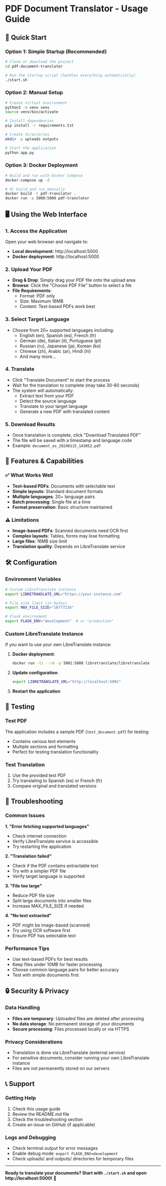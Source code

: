 # PDF Document Translator - Usage Guide

## 🚀 Quick Start

### Option 1: Simple Startup (Recommended)
```bash
# Clone or download the project
cd pdf-document-translator

# Run the startup script (handles everything automatically)
./start.sh
```

### Option 2: Manual Setup
```bash
# Create virtual environment
python3 -m venv venv
source venv/bin/activate

# Install dependencies
pip install -r requirements.txt

# Create directories
mkdir -p uploads outputs

# Start the application
python app.py
```

### Option 3: Docker Deployment
```bash
# Build and run with Docker Compose
docker-compose up -d

# Or build and run manually
docker build -t pdf-translator .
docker run -p 5000:5000 pdf-translator
```

## 🖥️ Using the Web Interface

### 1. Access the Application
Open your web browser and navigate to:
- **Local development**: http://localhost:5000
- **Docker deployment**: http://localhost:5000

### 2. Upload Your PDF
- **Drag & Drop**: Simply drag your PDF file onto the upload area
- **Browse**: Click the "Choose PDF File" button to select a file
- **File Requirements**: 
  - Format: PDF only
  - Size: Maximum 16MB
  - Content: Text-based PDFs work best

### 3. Select Target Language
- Choose from 20+ supported languages including:
  - English (en), Spanish (es), French (fr)
  - German (de), Italian (it), Portuguese (pt)
  - Russian (ru), Japanese (ja), Korean (ko)
  - Chinese (zh), Arabic (ar), Hindi (hi)
  - And many more...

### 4. Translate
- Click "Translate Document" to start the process
- Wait for the translation to complete (may take 30-60 seconds)
- The system will automatically:
  - Extract text from your PDF
  - Detect the source language
  - Translate to your target language
  - Generate a new PDF with translated content

### 5. Download Results
- Once translation is complete, click "Download Translated PDF"
- The file will be saved with a timestamp and language code
- Example: `document_es_20240115_143052.pdf`

## 🔧 Features & Capabilities

### ✅ What Works Well
- **Text-based PDFs**: Documents with selectable text
- **Simple layouts**: Standard document formats
- **Multiple languages**: 20+ language pairs
- **Batch processing**: Single file at a time
- **Format preservation**: Basic structure maintained

### ⚠️ Limitations
- **Image-based PDFs**: Scanned documents need OCR first
- **Complex layouts**: Tables, forms may lose formatting
- **Large files**: 16MB size limit
- **Translation quality**: Depends on LibreTranslate service

## 🛠️ Configuration

### Environment Variables
```bash
# Custom LibreTranslate instance
export LIBRETRANSLATE_URL="https://your-instance.com"

# File size limit (in bytes)
export MAX_FILE_SIZE="16777216"

# Flask environment
export FLASK_ENV="development"  # or "production"
```

### Custom LibreTranslate Instance
If you want to use your own LibreTranslate instance:

1. **Docker deployment**:
   ```bash
   docker run -ti --rm -p 5001:5000 libretranslate/libretranslate
   ```

2. **Update configuration**:
   ```bash
   export LIBRETRANSLATE_URL="http://localhost:5001"
   ```

3. **Restart the application**

## 📝 Testing

### Test PDF
The application includes a sample PDF (`test_document.pdf`) for testing:
- Contains various text elements
- Multiple sections and formatting
- Perfect for testing translation functionality

### Test Translation
1. Use the provided test PDF
2. Try translating to Spanish (es) or French (fr)
3. Compare original and translated versions

## 🐛 Troubleshooting

### Common Issues

**1. "Error fetching supported languages"**
- Check internet connection
- Verify LibreTranslate service is accessible
- Try restarting the application

**2. "Translation failed"**
- Check if the PDF contains extractable text
- Try with a simpler PDF file
- Verify target language is supported

**3. "File too large"**
- Reduce PDF file size
- Split large documents into smaller files
- Increase MAX_FILE_SIZE if needed

**4. "No text extracted"**
- PDF might be image-based (scanned)
- Try using OCR software first
- Ensure PDF has selectable text

### Performance Tips
- Use text-based PDFs for best results
- Keep files under 10MB for faster processing
- Choose common language pairs for better accuracy
- Test with simple documents first

## 🔒 Security & Privacy

### Data Handling
- **Files are temporary**: Uploaded files are deleted after processing
- **No data storage**: No permanent storage of your documents
- **Secure processing**: Files processed locally or via HTTPS

### Privacy Considerations
- Translation is done via LibreTranslate (external service)
- For sensitive documents, consider running your own LibreTranslate instance
- Files are not permanently stored on our servers

## 📞 Support

### Getting Help
1. Check this usage guide
2. Review the README.md file
3. Check the troubleshooting section
4. Create an issue on GitHub (if applicable)

### Logs and Debugging
- Check terminal output for error messages
- Enable debug mode: `export FLASK_ENV=development`
- Check uploads/ and outputs/ directories for temporary files

---

**Ready to translate your documents? Start with `./start.sh` and open http://localhost:5000!** 🚀
